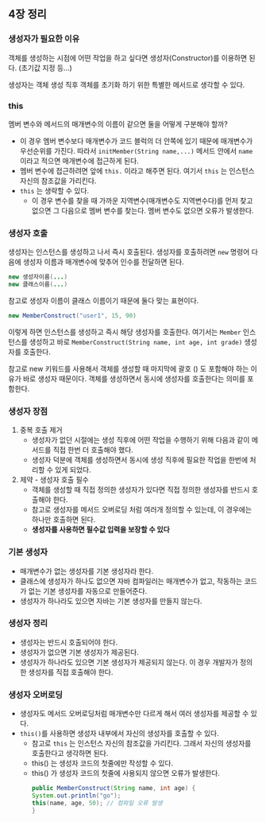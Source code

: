 ## 4장 정리

### 생성자가 필요한 이유

객체를 생성하는 시점에 어떤 작업을 하고 싶다면 생성자(Constructor)를 이용하면 된다. (초기값 지정 등...)

생성자는 객체 생성 직후 객체를 초기화 하기 위한 특별한 메서드로 생각할 수 있다.

### this

멤버 변수와 메서드의 매개변수의 이름이 같으면 둘을 어떻게 구분해야 할까?

- 이 경우 멤버 변수보다 매개변수가 코드 블럭의 더 안쪽에 있기 때문에 매개변수가 우선순위를 가진다. 따라서 `initMember(String name,...)` 메서드 안에서 `name` 이라고 적으면 매개변수에 접근하게 된다.
- 멤버 변수에 접근하려면 앞에 `this.` 이라고 해주면 된다. 여기서 `this` 는 인스턴스 자신의 참조값을 가리킨다.
- `this` 는 생략할 수 있다. 
  - 이 경우 변수를 찾을 때 가까운 지역변수(매개변수도 지역변수다)를 먼저 찾고 없으면 그 다음으로 멤버 변수를 찾는다. 멤버 변수도 없으면 오류가 발생한다.


### 생성자 호출

생성자는 인스턴스를 생성하고 나서 즉시 호출된다. 생성자를 호출하려면 `new` 명령어 다음에 생성자 이름과 매개변수에 맞추어 인수를 전달하면 된다. 

```java
new 생성자이름(...)
new 클래스이름(...) 
```
참고로 생성자 이름이 클래스 이름이기 때문에 둘다 맞는 표현이다.

```java
new MemberConstruct("user1", 15, 90) 
```
이렇게 하면 인스턴스를 생성하고 즉시 해당 생성자를 호출한다. 여기서는 `Member` 인스턴스를 생성하고 바로 `MemberConstruct(String name, int age, int grade)` 생성자를 호출한다.

참고로 new 키워드를 사용해서 객체를 생성할 때 마지막에 괄호 () 도 포함해야 하는 이유가 바로 생성자 때문이다. 객체를 생성하면서 동시에 생성자를 호출한다는 의미를 포함한다.

### 생성자 장점

1. 중복 호출 제거
   - 생성자가 없던 시절에는 생성 직후에 어떤 작업을 수행하기 위해 다음과 같이 메서드를 직접 한번 더 호출해야 했다. 
   - 생성자 덕분에 객체를 생성하면서 동시에 생성 직후에 필요한 작업을 한번에 처리할 수 있게 되었다.
2. 제약 - 생성자 호출 필수
   - 객체를 생성할 때 직접 정의한 생성자가 있다면 직접 정의한 생성자를 반드시 호출해야 한다. 
   - 참고로 생성자를 메서드 오버로딩 처럼 여러개 정의할 수 있는데, 이 경우에는 하나만 호출하면 된다.
   - **생성자를 사용하면 필수값 입력을 보장할 수 있다**


### 기본 생성자
- 매개변수가 없는 생성자를 기본 생성자라 한다.
- 클래스에 생성자가 하나도 없으면 자바 컴파일러는 매개변수가 없고, 작동하는 코드가 없는 기본 생성자를 자동으로 만들어준다.
- 생성자가 하나라도 있으면 자바는 기본 생성자를 만들지 않는다.


### 생성자 정리
- 생성자는 반드시 호출되어야 한다.
- 생성자가 없으면 기본 생성자가 제공된다.
- 생성자가 하나라도 있으면 기본 생성자가 제공되지 않는다. 이 경우 개발자가 정의한 생성자를 직접 호출해야 한다.


### 생성자 오버로딩

- 생성자도 메서드 오버로딩처럼 매개변수만 다르게 해서 여러 생성자를 제공할 수 있다.
- `this()`를 사용하면 생성자 내부에서 자신의 생성자를 호출할 수 있다. 
  - 참고로 `this` 는 인스턴스 자신의 참조값을 가리킨다. 그래서 자신의 생성자를 호출한다고 생각하면 된다.
  - this() 는 생성자 코드의 첫줄에만 작성할 수 있다.
  - this() 가 생성자 코드의 첫줄에 사용되지 않으면 오류가 발생한다. 
    ```java
    public MemberConstruct(String name, int age) {
    System.out.println("go");
    this(name, age, 50); // 컴파일 오류 발생
    }
    ```
    